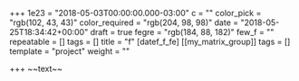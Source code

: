 +++
1e23 = "2018-05-03T00:00:00.000-03:00"
c = ""
color_pick = "rgb(102, 43, 43)"
color_required = "rgb(204, 98, 98)"
date = "2018-05-25T18:34:42+00:00"
draft = true
fegre = "rgb(184, 88, 182)"
few_f = ""
repeatable = []
tags = []
title = "f"
[datef_f_fe]
[[my_matrix_group]]
tags = []
template = "project"
weight = ""

+++
\~\~text\~\~